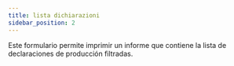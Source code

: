 ```yaml
---
title: lista dichiarazioni
sidebar_position: 2
---
```


Este formulario permite imprimir un informe que contiene la lista de declaraciones de producción filtradas.